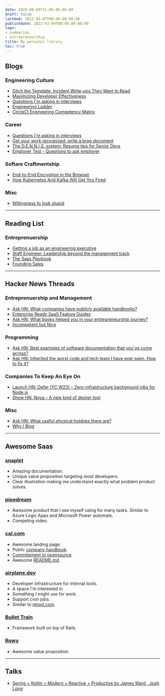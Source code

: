 ```yaml
---
date: 2020-08-04T21:05:05-05:00
draft: false
lastmod: 2022-04-07T00:00:00-00:00
publishdate: 2023-03-04T00:00:00-00:00
tags:
- summaries
- entrepreneurship
title: My personal library
toc: true
---
```


## Blogs

### Engineering Culture

* [Ditch the Template: Incident Write-ups They Want to Read](https://blog.container-solutions.com/incident-write-ups-they-want-to-read)
* [Maximizing Developer Effectiveness](https://martinfowler.com/articles/developer-effectiveness.html)
* [Questions I'm asking in interviews](https://jvns.ca/blog/2013/12/30/questions-im-asking-in-interviews/)
* [Engineering Ladder](https://github.com/artsy/README/blob/main/careers/ladder.md)
* [CircleCI Engineering Competency Matrix](https://docs.google.com/spreadsheets/d/131XZCEb8LoXqy79WWrhCX4sBnGhCM1nAIz4feFZJsEo/edit?usp=sharing)

### Career

* [Questions I'm asking in interviews](https://jvns.ca/blog/2013/12/30/questions-im-asking-in-interviews/)
* [Get your work recognized: write a brag document](https://jvns.ca/blog/brag-documents/)
* [The D.E.N.N.I.S. system: Resume tips for Senior Devs](https://jacobbartlett.substack.com/p/the-dennis-system-cvs-tips-for-senior)
* [Employer Test - Questions to ask employer](https://github.com/randsleadershipslack/employer-test)

### Softare Craftmentship

* [End-to-End Encryption in the Browser](https://blog.excalidraw.com/end-to-end-encryption/)
* [How Kubernetes And Kafka Will Get You Fired](https://medium.com/@jankammerath/how-kubernetes-and-kafka-will-get-you-fired-a6dccbd36c77)

### Misc

* [Willingness to look stupid](https://danluu.com/look-stupid/)

---

## Reading List

### Entreprenuership

* [Getting a job as an engineering executive](https://lethain.com/getting-engineering-executive-job/?utm_source=newsletter&utm_medium=email&utm_campaign=devopsbulletin&utm_content=devopsbulletin)
* [Staff Engineer: Leadership beyond the management track](https://lethain.gumroad.com/l/staff-engineer)
* [The Saas Playbook](https://saasplaybook.com/)
* [Founding Sales](https://www.foundingsales.com/)

---

## Hacker News Threads

### Entreprenuership and Management

* [Ask HN: What companies have publicly available handbooks?](https://news.ycombinator.com/item?id=34959242)
* [Enterprise Ready SaaS Feature Guides](https://news.ycombinator.com/item?id=13015544)
* [Ask HN: What books helped you in your entrepreneurship journey?](https://news.ycombinator.com/item?id=35168647)
* [Incompetent but Nice](https://news.ycombinator.com/item?id=35344703)

### Programming

* [Ask HN: Best examples of software documentation that you've come across?](https://news.ycombinator.com/item?id=34820382)
* [Ask HN: Inherited the worst code and tech team I have ever seen. How to fix it?](https://news.ycombinator.com/item?id=32883596)
### Companies To Keep An Eye On

* [Launch HN: Defer (YC W23) – Zero-infrastructure background jobs for Node.js](https://news.ycombinator.com/item?id=35096366)
* [Show HN: Noya – A new kind of design tool](https://news.ycombinator.com/item?id=34848583)

### Misc

* [Ask HN: What useful physical hobbies there are?](https://news.ycombinator.com/item?id=34960870)
* [Why I Blog](https://news.ycombinator.com/item?id=35467361)

---

## Awesome Saas

### [snaplet](https://www.snaplet.dev/)

* Amazing documentation.
* Unique value proposition targeting most developers.
* Clear illustration making me understand exactly what problem product solves.

### [pipedream](https://pipedream.com/)

* Awesome product that I see myself using for many tasks. Similar to Azure Logic Apps and Microsoft Power automate.
* Compeling video.

### [cal.com](https://cal.com)

* Awesome landing page.
* Public [company handbook](https://handbook.cal.com/).
* [Commitement to opensource](https://cal.com/blog/open-startup).
* Awesome [README.md](https://github.com/calcom/cal.com#integrations).

### [airplane.dev](https://www.airplane.dev/)

* Developer infrastructure for internal tools.
* A space I'm interested in.
* Something I might use for work.
* Support cron jobs.
* Similar to [retool.com](https://retool.com/).

### [Bullet Train](https://bullettrain.co/)

* Framework built on top of Rails.

### [Rowy](https://www.rowy.io/)

* Awesome value proposition

---

## Talks

* [Spring + Kotlin = Modern + Reactive + Productive by James Ward , Josh Long](https://www.youtube.com/watch?v=2MYSLP2vgps)
